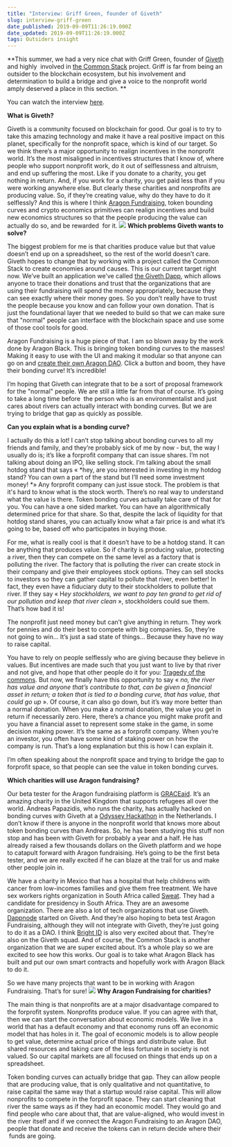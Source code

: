 ```yaml
---
title: "Interview: Griff Green, founder of Giveth"
slug: interview-griff-green
date_published: 2019-09-09T11:26:19.000Z
date_updated: 2019-09-09T11:26:19.000Z
tags: Outsiders insight
---
```


**This summer, we had a very nice chat with Griff Green, founder of [Giveth](https://giveth.io) and highly  involved in [the Common Stack](https://medium.com/giveth/introducing-the-commons-stack-scalable-infrastructure-for-community-collaboration-6886eb97413e) project. Griff is far from being an outsider to the blockchain ecosystem, but his involvement and determination to build a bridge and give a voice to the nonprofit world amply deserved a place in this section. **

You can watch the interview [here](https://www.youtube.com/watch?v=Y9Z2nmAZMoA). 

**What is Giveth?**

Giveth is a community focused on blockchain for good. Our goal is to try to take this amazing technology and make it have a real positive impact on this planet, specifically for the nonprofit space, which is kind of our target. So we think there’s a major opportunity to realign incentives in the nonprofit world. It’s the most misaligned in incentives structures that I know of, where people who support nonprofit work, do it out of selflessness and altruism, and end up suffering the most. Like if you donate to a charity, you get nothing in return. And, if you work for a charity, you get paid less than if you were working anywhere else. But clearly these charities and nonprofits are producing value. So, if they’re creating value, why do they have to do it selflessly? And this is where I think [Aragon Fundraising](https://blog.aragon.black/aragon-fundraising-the-return-of-the-commons/), token bounding curves and crypto economics primitives can realign incentives and build new economics structures so that the people producing the value can actually do so, and be rewarded  for it.
![](/content/images/2019/09/0-pK6ieBulQ3DRToF4.png)
**Which problems Giveth wants to solve?**

The biggest problem for me is that charities produce value but that value doesn’t end up on a spreadsheet, so the rest of the world doesn’t care. Giveth hopes to change that by working with a project called the Common Stack to create economies around causes. This is our current target right now. We’ve built an application we’ve called [the Giveth Dapp](https://wiki.giveth.io/dapp/), which allows anyone to trace their donations and trust that the organizations that are using their fundraising will spend the money appropriately, because they can see exactly where their money goes. So you don’t really have to trust the people because you know and can follow your own donation. That is just the foundational layer that we needed to build so that we can make sure that "normal" people can interface with the blockchain space and use some of those cool tools for good. 

Aragon Fundraising is a huge piece of that. I am so blown away by the work done by Aragon Black. This is bringing token bonding curves to the masses! Making it easy to use with the UI and making it modular so that anyone can go on and [create their own Aragon DAO](https://help.aragon.org/article/9-create-a-new-democracy-organization). Click a button and boom, they have their bonding curve! It’s incredible! 

I’m hoping that Giveth can integrate that to be a sort of proposal framework for the "normal" people. We are still a little far from that of course. It’s going to take a long time before  the person who is an environmentalist and just cares about rivers can actually interact with bonding curves. But we are trying to bridge that gap as quickly as possible.

**Can you explain what is a bonding curve?**

I actually do this a lot! I can’t stop talking about bonding curves to all my friends and family, and they’re probably sick of me by now - but, the way I usually do is; it’s like a forprofit company that can issue shares. I’m not talking about doing an IPO, like selling stock. I’m talking about the small hotdog stand that says « *hey, are you interested in investing in my hotdog stand? You can own a part of the stand but I’ll need some investment money! *» Any forprofit company can just issue stock. The problem is that it's hard to know what is the stock worth. There’s no real way to understand what the value is there. Token bonding curves actually take care of that for you. You can have a one sided market. You can have an algorithmically determined price for that share. So that, despite the lack of liquidity for that hotdog stand shares, you can actually know what a fair price is and what it’s going to be, based off who participates in buying those. 

For me, what is really cool is that it doesn’t have to be a hotdog stand. It can be anything that produces value. So if charity is producing value, protecting a river, then they can compete on the same level as a factory that is polluting the river. The factory that is polluting the river can create stock in their company and give their employees stock options. They can sell stocks to investors so they can gather capital to pollute that river, even better! In fact, they even have a fiduciary duty to their stockholders to pollute that river. If they say « H*ey stockholders, we want to pay ten grand to get rid of our pollution and keep that river clean* », stockholders could sue them. That’s how bad it is! 

The nonprofit just need money but can’t give anything in return. They work for pennies and do their best to compete with big companies. So, they’re not going to win… It’s just a sad state of things… Because they have no way to raise capital. 

You have to rely on people selflessly who are giving because they believe in values. But incentives are made such that you just want to live by that river and not give, and hope that other people do it for you: [Tragedy of the commons](https://blog.aragon.black/blackmonthly-4/). But now, we finally have this opportunity to say « *no, the river has value and anyone that’s contribute to that, can be given a financial asset in return; a token that is tied to a bonding curve, that has value, that could go up* ». Of course, it can also go down, but it’s way more better than a normal donation. When you make a normal donation, the value you get in return if necessarily zero. Here, there’s a chance you might make profit and you have a financial asset to represent some stake in the game, in some decision making power. It’s the same as a forprofit company. When you’re an investor, you often have some kind of staking power on how the company is run. That’s a long explanation but this is how I can explain it. 

I’m often speaking about the nonprofit space and trying to bridge the gap to forprofit space, so that people can see the value in token bonding curves.

**Which charities will use Aragon fundraising?**

Our beta tester for the Aragon fundraising platform is [GRACEaid](https://www.graceaid.org.uk). It’s an amazing charity in the United Kingdom that supports refugees all over the world. Andreas Papazidis, who runs the charity, has actually hacked on bonding curves with Giveth at a [Odyssey Hackathon](https://www.odyssey.org/odyssey-hackathon/) in the Netherlands. I don’t know if there is anyone in the nonprofit world that knows more about token bonding curves than Andreas. So, he has been studying this stuff non stop and has been with Giveth for probably a year and a half. He has already raised a few thousands dollars on the Giveth platform and we hope to catapult forward with Aragon fundraising. He’s going to be the first beta tester, and we are really excited if he can blaze at the trail for us and make other people join in. 

We have a charity in Mexico that has a hospital that help childrens with cancer from low-incomes families and give them free treatment. We have sex workers rights organization in South Africa called [Sweat](http://www.sweat.org.za). They had a candidate for presidency in South Africa. They are an awesome organization. There are also a lot of tech organizations that use Giveth. [Dappnode](https://dappnode.io) started on Giveth. And they’re also hoping to beta test Aragon Fundraising, although they will not integrate with Giveth, they’re just going to do it as a DAO. I think [Bright ID](https://www.brightid.org) is also very excited about that. They’re also on the Giveth squad. And of course, the Common Stack is another organization that we are super excited about. It’s a whole play so we are excited to see how this works. Our goal is to take what Aragon Black has built and put our own smart contracts and hopefully work with Aragon Black to do it. 

So we have many projects that want to be in working with Aragon Fundraising. That’s for sure!
![](/content/images/2019/09/20633248_s.jpg)
**Why Aragon Fundraising for charities?**

The main thing is that nonprofits are at a major disadvantage compared to the forprofit system. Nonprofits produce value. If you can agree with that, then we can start the conversation about economic models. We live in a world that has a default economy and that economy runs off an economic model that has holes in it. The goal of economic models is to allow people to get value, determine actual price of things and distribute value. But shared resources and taking care of the less fortunate in society is not valued. So our capital markets are all focused on things that ends up on a spreadsheet. 

Token bonding curves can actually bridge that gap. They can allow people that are producing value, that is only qualitative and not quantitative, to raise capital the same way that a startup would raise capital. This will allow nonprofits to compete in the forprofit space. They can start cleaning that river the same ways as if they had an economic model. They would go and find people who care about that, that are value-aligned, who would invest in the river itself and if we connect the Aragon Fundraising to an Aragon DAO, people that donate and receive the tokens can in return decide where their  funds are going.
